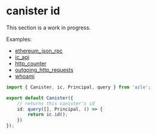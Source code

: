 # canister id

This section is a work in progress.

Examples:

-   [ethereum_json_rpc](https://github.com/demergent-labs/azle/tree/main/examples/ethereum_json_rpc)
-   [ic_api](https://github.com/demergent-labs/azle/tree/main/examples/ic_api)
-   [http_counter](https://github.com/demergent-labs/azle/tree/main/examples/motoko_examples/http_counter)
-   [outgoing_http_requests](https://github.com/demergent-labs/azle/tree/main/examples/outgoing_http_requests)
-   [whoami](https://github.com/demergent-labs/azle/tree/main/examples/motoko_examples/whoami)

```typescript
import { Canister, ic, Principal, query } from 'azle';

export default Canister({
    // returns this canister's id
    id: query([], Principal, () => {
        return ic.id();
    })
});
```
